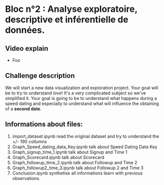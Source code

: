 # Bloc n°2 : Analyse exploratoire, descriptive et inférentielle de données.

## Video explain

* Foo

## Challenge description

We will start a new data visualization and exploration project. Your goal will be to try to understand *love*! It's a very complicated subject so we've simplified it. Your goal is going to be to understand what happens during a speed dating and especially to understand what will influence the obtaining of a **second date**.


## Informations about files:

1. import_dataset.ipynb read the original dataset and try to understand the +/- 190 collumns
2. Graph_Speed_dating_data_Key.ipynb talk about Speed Dating Data Key
3. Graph_signup_time_1.ipynb talk about Signup and Time 1
4. Graph_Scorecard.ipynb talk about Scorecard
5. Graph_followup_time_2.ipynb talk about Followup and Time 2
6. Graph_followup2_time_3.ipynb talk about Followup 2 and Time 3
7. Conclusion.ipynb synthetise all informations learn with previous observations.